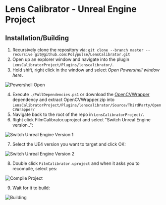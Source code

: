 # Lens Calibrator - Unreal Engine Project


## Installation/Building
1. Recursively clone the repository via:
```git clone --branch master --recursive git@github.com:Polypulse/LensCalibrator.git```
2. Open up an explorer window and navigate into the plugin ```LensCalibratorProject/Plugins/lenscalibrator/```.
3. Hold shift, right click in the window and select *Open Powershell window here*.

![Powershell Open](./Resources/openpowershell.png)

4. Execute ```./PullDependencies.ps1``` or download the [OpenCVWrapper](https://github.com/Polypulse/OpenCVWrapper/releases) dependency and extract OpenCVWrapper.zip into ```LensCalibratorProject/Plugins/lenscalibrator/Source/ThirdParty/OpenCVWrapper/```
5. Navigate back to the root of the repo in ```LensCalibratorProject/```.
6. Right click FilmCalibrator.uproject and select "Switch Unreal Engine version..":

![Switch Unreal Engine Version 1](./Resources/switch_ue4_version-1.png)

7. Select the UE4 version you want to target and click OK:

![Switch Unreal Engine Version 2](./Resources/switch_ue4_version-2.png)

8. Double click ```FilmCalibrator.uproject``` and when it asks you to recompile, select yes:

![Compile Project](./Resources/compile_message.png)

9. Wait for it to build:

![Building](./Resources/building.png)


